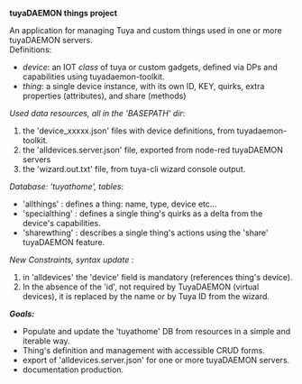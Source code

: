 **tuyaDAEMON things project**
 
 An application for managing Tuya and custom things used in one or more tuyaDAEMON servers. <br>
 Definitions:
  - *device*: an IOT _class_ of tuya or custom gadgets, defined via DPs and capabilities using tuyadaemon-toolkit.
  - *thing*: a single device instance, with its own ID, KEY, quirks, extra properties (attributes), and share (methods)

_Used data resources, all in the 'BASEPATH' dir_:
1. the 'device_xxxxx.json' files with device definitions, from tuyadaemon-toolkit.
1. the 'alldevices.server.json' file, exported from node-red tuyaDAEMON servers
1. the 'wizard.out.txt' file, from tuya-cli wizard console output.
 
_Database: 'tuyathome', tables_:
 -    'allthings'    : defines a thing: name, type, device etc...
 -    'specialthing' : defines a single thing's quirks as a delta from the device's capabilities.
 -    'sharewthing'  : describes a single thing's actions using the 'share' tuyaDAEMON feature.

_New Constraints, syntax update_ :
1. in 'alldevices' the 'device' field is mandatory (references thing's device).
2. In the absence of the 'id', not required by TuyaDAEMON (virtual devices), it is replaced by the name or by Tuya ID from the wizard.


***Goals:***

  - Populate and update the 'tuyathome' DB from resources in a simple and iterable way.
  - Thing's definition and management with accessible CRUD forms.
  - export of 'alldevices.server.json' for one or more tuyaDAEMON servers.
  - documentation production.
